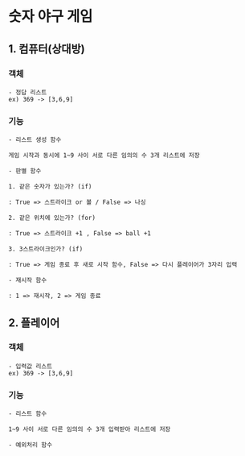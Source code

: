 # 숫자 야구 게임

## 1. 컴퓨터(상대방)

### 객체
    - 정답 리스트 
    ex) 369 -> [3,6,9]
### 기능
    - 리스트 생성 함수
    
    게임 시작과 동시에 1~9 사이 서로 다른 임의의 수 3개 리스트에 저장
    
    - 판별 함수
    
    1. 같은 숫자가 있는가? (if)
    
    : True => 스트라이크 or 볼 / False => 나싱
    
    2. 같은 위치에 있는가? (for)
       
    : True => 스트라이크 +1 , False => ball +1
     
    3. 3스트라이크인가? (if)

    : True => 게임 종료 후 새로 시작 함수, False => 다시 플레이어가 3자리 입력
    
    - 재시작 함수

    : 1 => 재시작, 2 => 게임 종료

## 2. 플레이어

### 객체
    - 입력값 리스트 
    ex) 369 -> [3,6,9]
### 기능
    - 리스트 함수

    1~9 사이 서로 다른 임의의 수 3개 입력받아 리스트에 저장
    
    - 예외처리 함수
    
    

   